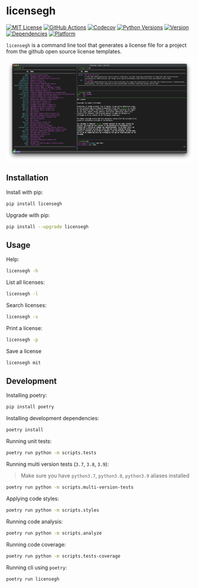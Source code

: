 # licensegh

<a target="_blank" href="https://github.com/sauljabin/licensegh/blob/main/LICENSE"><img alt="MIT License" src="https://img.shields.io/github/license/sauljabin/licensegh"></a>
<a target="_blank" href="https://github.com/sauljabin/licensegh/actions"><img alt="GitHub Actions" src="https://img.shields.io/github/checks-status/sauljabin/licensegh/main?label=tests"></a>
<a target="_blank" href="https://app.codecov.io/gh/sauljabin/licensegh"><img alt="Codecov" src="https://img.shields.io/codecov/c/github/sauljabin/licensegh"></a>
<a target="_blank" href="https://pypi.org/project/licensegh"><img alt="Python Versions" src="https://img.shields.io/pypi/pyversions/licensegh"></a>
<a target="_blank" href="https://pypi.org/project/licensegh"><img alt="Version" src="https://img.shields.io/pypi/v/licensegh"></a>
<a target="_blank" href="https://libraries.io/pypi/licensegh"><img alt="Dependencies" src="https://img.shields.io/librariesio/release/pypi/licensegh"></a>
<a target="_blank" href="https://pypi.org/project/licensegh"><img alt="Platform" src="https://img.shields.io/badge/platform-linux%20%7C%20osx-blueviolet"></a>

`licensegh` is a command line tool that generates a license file for a project from the github open source license templates.

![](https://raw.githubusercontent.com/sauljabin/licensegh/main/screenshots/options.png)

## Installation

Install with pip:
```sh
pip install licensegh
```

Upgrade with pip:
```sh
pip install --upgrade licensegh
```

## Usage

Help:
```sh
licensegh -h
```

List all licenses:
```sh
licensegh -l
```

Search licenses:
```sh
licensegh -s
```

Print a license: 
```sh
licensegh -p
```

Save a license
```sh
licensegh mit
```

## Development

Installing poetry:
```sh
pip install poetry
```

Installing development dependencies:
```sh
poetry install
```

Running unit tests:
```sh
poetry run python -m scripts.tests
```

Running multi version tests (`3.7`, `3.8`, `3.9`):

> Make sure you have `python3.7`, `python3.8`, `python3.9` aliases installed

```sh
poetry run python -m scripts.multi-version-tests
```

Applying code styles:
```sh
poetry run python -m scripts.styles
```

Running code analysis:
```sh
poetry run python -m scripts.analyze
```

Running code coverage:
```sh
poetry run python -m scripts.tests-coverage
```

Running cli using `poetry`:
```sh
poetry run licensegh
```
